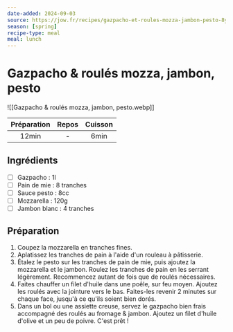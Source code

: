 ```yaml
---
date-added: 2024-09-03
source: https://jow.fr/recipes/gazpacho-et-roules-mozza-jambon-pesto-8ydx5q0vccww03t907ju
season: [spring]
recipe-type: meal
meal: lunch
---
```


# Gazpacho & roulés mozza, jambon, pesto

![[Gazpacho & roulés mozza, jambon, pesto.webp]]

| Préparation | Repos | Cuisson |
|:-----------:|:-----:|:-------:|
|    12min    |   -   |  6min   |

## Ingrédients

- [ ] Gazpacho : 1l
- [ ] Pain de mie : 8 tranches
- [ ] Sauce pesto : 8cc
- [ ] Mozzarella : 120g
- [ ] Jambon blanc : 4 tranches

## Préparation

1. Coupez la mozzarella en tranches fines.
2. Aplatissez les tranches de pain à l'aide d'un rouleau à pâtisserie.
3. Étalez le pesto sur les tranches de pain de mie, puis ajoutez la mozzarella et le jambon. Roulez les tranches de pain en les serrant légèrement. Recommencez autant de fois que de roulés nécessaires.
4. Faites chauffer un filet d'huile dans une poêle, sur feu moyen. Ajoutez les roulés avec la jointure vers le bas. Faites-les revenir 2 minutes sur chaque face, jusqu'à ce qu'ils soient bien dorés.
5. Dans un bol ou une assiette creuse, servez le gazpacho bien frais accompagné des roulés au fromage & jambon. Ajoutez un filet d'huile d'olive et un peu de poivre. C'est prêt !
